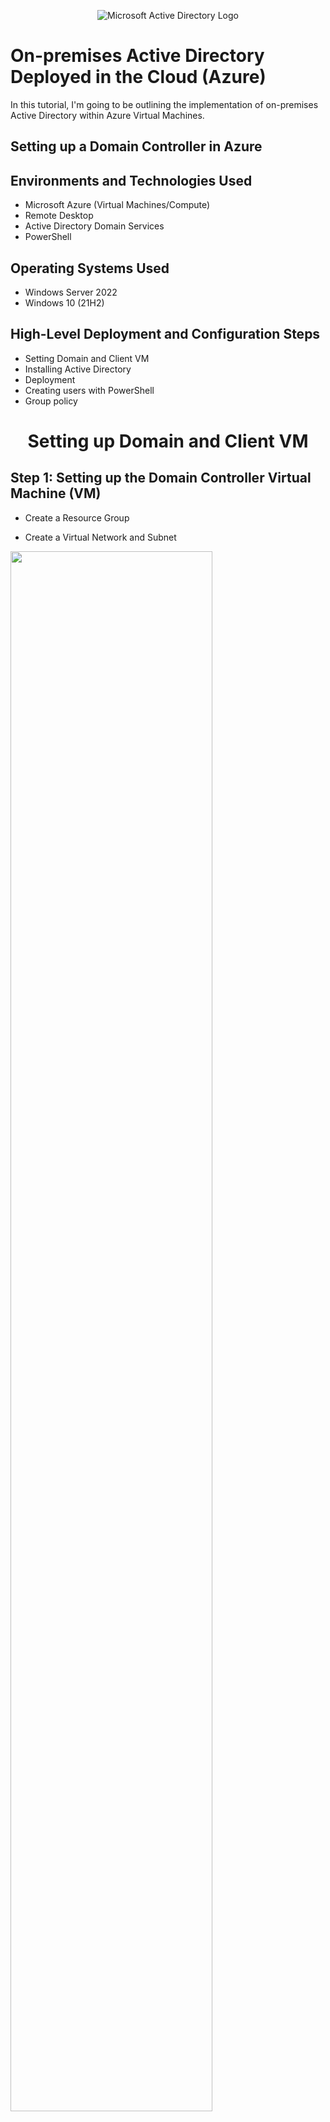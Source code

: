 <p align="center">
<img src="https://i.imgur.com/pU5A58S.png" alt="Microsoft Active Directory Logo"/>
</p>

<h1>On-premises Active Directory Deployed in the Cloud (Azure)</h1>
In this tutorial, I'm going to be outlining the implementation of on-premises Active Directory within Azure Virtual Machines.<br />

<h2> Setting up a Domain Controller in Azure</h2>

<h2>Environments and Technologies Used</h2>

- Microsoft Azure (Virtual Machines/Compute)
- Remote Desktop
- Active Directory Domain Services
- PowerShell

<h2>Operating Systems Used </h2>

- Windows Server 2022
- Windows 10 (21H2)

<h2>High-Level Deployment and Configuration Steps</h2>

- Setting Domain and Client VM
- Installing Active Directory
- Deployment
- Creating users with PowerShell
- Group policy

<h1 align="center"> Setting up Domain and Client VM </h1>

<h2>Step 1: Setting up the Domain Controller Virtual Machine (VM)</h2>

- Create a Resource Group

- Create a Virtual Network and Subnet

<p>
  <img src="https://i.imgur.com/hnhRKQo.png" height="80%" width="80%"/>
  <img src="https://i.imgur.com/NZC4lLW.png" height="80%" width="80%"/>

- Create the Domain Controller VM (Windows Server 2022) named “DC-1”

- For the Administrator Account; User: mr_admin Password: Password1
  
  <img src="https://i.imgur.com/tJExBRG.png" height="80%" width="80%"/>
  <img src="https://i.imgur.com/uIxWc03.png" height="80%" width="80%"/>
  
- After the VM is created, set the Domain Controller’s NIC Private IP address to be static
  
  <img src="https://i.imgur.com/AMubBay.png" height="80%" width="80%"/>
  <br><br/>
  
<h2>Step 2: Setup Client-1 in Azure</h2>

- Create the Client VM (Windows 10) named “Client-1”

- Within the same region and Virtual Network as DC-1

- User: mr_admin Password: Password1
  
  <img src="https://i.imgur.com/ukR7m5G.png" height="80%" width="80%"/>  
  <img src="https://i.imgur.com/uQec1nk.png" height="80%" width="80%"/>
  
- After VM is created, set Client-1’s DNS settings to DC-1’s Private IP address

  <img src="https://i.imgur.com/OptjMyC.png" height="80%" width="80%"/>
  <img src="https://i.imgur.com/xnhpmxb.png" height="80%" width="80%"/>
  <img src="https://i.imgur.com/mRQbjmy.png" height="80%" width="80%"/>
  
- Restart VM
  
  <img src="https://i.imgur.com/NAldMlz.png" height="80%" width="80%"/>
  
</p>
<br><br/> 

<h2>Step 3: Ping DC-1's private IP through Client-1</h2>

- But First, login to DC-1 using "mr_admin" and "Password1" 
  
- Open Windows Firewall settings as an Admin, and disable all firewalls. (This allows us to be able to ping DC-1 from Client-1)
  
  <img src="https://i.imgur.com/9VWmAVM.png" height="80%" width="80%"/>
<p>
  
- Login to Client-1

<img src="https://i.imgur.com/BSEXAEY.png" height="80%" width="80%"/>

- Attempt to ping DC-1’s private IP address
  
  <img src="https://i.imgur.com/qz0hsLi.png" height="80%" width="80%"/>
  <img src="https://i.imgur.com/ErteWLE.png" height="80%" width="80%"/>
  
- To ensure the ping succeeded
  
- From Client-1, open PowerShell and run ipconfig /all
  
- The output for the DNS settings should show DC-1’s private IP Address

  <img src="https://i.imgur.com/fEqdFG0.png" height="80%" width="80%"/>
  
  <h3 align="center">This concludes the setup process </h3>
</p>
<br><br/> 

<h1 align="center">Installing an Active Directory<h1/> 

<h2>Step 1: Login to DC-1 and install Active Directory Domain Services </h2>

- Promote as a DC: Set up a new forest as mydomain.com (can be anything, just remember what it is) 

<p>
  <img src="https://i.imgur.com/nNeLHp4.png" height="80%" width="80%"/>
  <img src="https://i.imgur.com/uwl7IrW.png" height="80%" width="80%"/>
  <img src="https://i.imgur.com/BaHiOMJ.png" height="80%" width="80%"/>  
  <img src="https://i.imgur.com/Jv5PuYj.png" height="80%" width="80%"/>
  <img src="https://i.imgur.com/BggkALw.png" height="80%" width="80%"/>

  - Install 
  
  <img src="https://i.imgur.com/KGm80bo.png" height="80%" width="80%"/>
  
  - Restart and then log back into DC-1 as user: mr_admin
    
  <img src="https://i.imgur.com/cXtF2fA.png" height="80%" width="80%"/>
</p>
<br><br/> 

<h1 align="center"> Creating a Domain Admin user within the Domain<h1/> 

<h2>Step 1: Active Directory Users and Computers (ADUC) </h2>

<p>
  <img src="https://i.imgur.com/pPK8M3z.png" height="80%" width="80%"/>

- Create a NEW Organizational Unit (OU) called “_EMPLOYEES”

- Create a NEW OU named “_ADMINS”
  
  <img src="https://i.imgur.com/Akl34dX.png" height="80%" width="80%"/>
  <img src="https://i.imgur.com/yiF0XvK.png" height="80%" width="80%"/>

- Create a new employee named “Jane Doe” (same password) with the username of “jane_admin” / Password123!
  
  <img src="https://i.imgur.com/XN6nbsM.png" height="80%" width="80%"/>  
  <img src="https://i.imgur.com/07WdvZj.png" height="80%" width="80%"/>
  <img src="https://i.imgur.com/GrGpSUl.png" height="80%" width="80%"/>

 - Add jane_admin to the “Domain Admins” Security Group
    
  <img src="https://i.imgur.com/wmIIKqs.png" height="80%" width="80%"/> 
  <img src="https://i.imgur.com/B2vEzVu.png" height="80%" width="80%"/>  

- Log out / close the connection to DC-1 and log back in as “mydomain.com\jane_admin”

- User jane_admin as your admin account from now on
  
  <img src="https://i.imgur.com/7oD7Y5n.png" height="80%" width="80%"/>
</p>
<br><br/> 

<h1 align="center"> Join Client-1 to your domain (mydomain.com) <h1/> 
  
<h2>Step 1: </h2>
- s
- s

<p>
  <img src="" height="80%" width="80%"/>
  <img src="" height="80%" width="80%"/>
  <img src="" height="80%" width="80%"/>
  <img src="" height="80%" width="80%"/>  
</p>

<br><br/> 


<h2>Step 1: </h2>
- s
- s

<p>
  <img src="" height="80%" width="80%"/>
  <img src="" height="80%" width="80%"/>
  <img src="" height="80%" width="80%"/>
  <img src="" height="80%" width="80%"/>  
</p>

<br><br/> 



<br />
